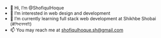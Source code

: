 - 👋 Hi, I’m @ShofiqulHoque
- 👀 I’m interested in web design and development 
- 🌱 I’m currently learning full stack web development at Shikhbe Shobai (#শিখবেসবাই) 
- 📫 You may reach me at shofiqulhoque.sh@gmail.com 

<!---
ShofiqulHoque/ShofiqulHoque is a ✨ special ✨ repository because its `README.md` (this file) appears on your GitHub profile.
You can click the Preview link to take a look at your changes.
--->
